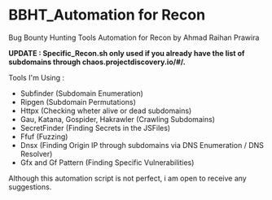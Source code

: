 # BBHT_Automation for Recon
Bug Bounty Hunting Tools Automation for Recon by Ahmad Raihan Prawira

****UPDATE : Specific_Recon.sh only used if you already have the list of subdomains through chaos.projectdiscovery.io/#/.****

Tools I'm Using :
- Subfinder (Subdomain Enumeration)
- Ripgen (Subdomain Permutations)
- Httpx (Checking wheter alive or dead subdomains)
- Gau, Katana, Gospider, Hakrawler (Crawling Subdomains)
- SecretFinder (Finding Secrets in the JSFiles)
- Ffuf (Fuzzing)
- Dnsx (Finding Origin IP through subdomains via DNS Enumeration / DNS Resolver)
- Gfx and Gf Pattern (Finding Specific Vulnerabilities)

Although this automation script is not perfect, i am open to receive any suggestions.
